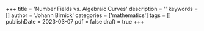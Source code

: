+++
title = 'Number Fields vs. Algebraic Curves'
description = ''
keywords = []
author = 'Johann Birnick'
categories = ['mathematics']
tags = []
publishDate = 2023-03-07
pdf = false
draft = true
+++
